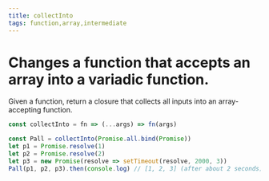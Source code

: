 ```yaml
---
title: collectInto
tags: function,array,intermediate
---
```


# Changes a function that accepts an array into a variadic function.

Given a function, return a closure that collects all inputs into an array-accepting function.

```js
const collectInto = fn => (...args) => fn(args)
```

```js
const Pall = collectInto(Promise.all.bind(Promise))
let p1 = Promise.resolve(1)
let p2 = Promise.resolve(2)
let p3 = new Promise(resolve => setTimeout(resolve, 2000, 3))
Pall(p1, p2, p3).then(console.log) // [1, 2, 3] (after about 2 seconds)
```
